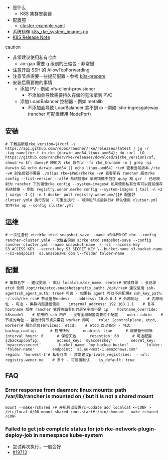-   是什么
    -   K8S 集群安装器
-   [配置项](https://rancher.com/docs/rke/latest/en/config-options/)
    -   [cluster-example.yaml](https://rancher.com/docs/rke/latest/en/example-yamls/)
-   系统镜像 [k8s\_rke\_system\_images.go](https://github.com/rancher/kontainer-driver-metadata/blob/master/rke/k8s_rke_system_images.go)
-   [K8S Release Note](https://kubernetes.io/docs/setup/release/notes/)

caution

-   非常建议使用私有仓库
    -   air-gap 需要 g 级别的压缩包 - 非常慢
-   注意开启 SSH 的 AllowTcpForwarding
-   注意节点需要一些提前配置 - 参考 [k8s-prepare](https://github.com/wenerme/alpine-admin/blob/master/roles/alpine/tasks/k8s-prepare.yaml)
-   安装后需要做的事情
    -   添加 PV - 例如 nfs-client-provisioner
        -   不添加会导致需要持久存储的无法拿到 PVC
    -   添加 LoadBalancer 控制器 - 例如 metallb
        -   不添加会导致 LoadBalancer 拿不到 ip - 例如 istio-ingresgateway (rancher 可配置使用 NodePort)

## 安装[](https://wener.me/notes/devops/kubernetes/ops/rke#%E5%AE%89%E8%A3%85 "Direct link to heading")

```
# 下载最新版rke_version=$(curl -s https://api.github.com/repos/rancher/rke/releases/latest | jq -r .tag_name)for f in rke_{darwin-amd64,linux-amd64}; do curl -LO https://github.com/rancher/rke/releases/download/${rke_version}/$f; chmod +x $f; done;# 映射为 rke 命令ln -fs rke_$(uname -o | grep -qi darwin && echo darwin-amd64 || echo linux-amd64) rke# 查看当前版本./rke -v# 别名后就不需要 ./alias rke=$PWD/rkerke -v# 查看所有 rancher 版本rke config --list-version --all# 系统镜像# 系统镜像不包含 quay 和 gcr - 已经映射为 rancher 下的镜像rke config --system-images# 如果使用私有仓库可以提前缓存系统镜像 - 例如 registry.wener.merke config --system-images | tail -n +2 | xargs -I {} -n 1 docker pull registry.wener.me/{}# 配置好 clutser.yml# 执行安装 - 可重复执行 - 可添加节点后执行# 默认使用 clutser.yml 文件rke up --config cluster.yml
```

## 运维[](https://wener.me/notes/devops/kubernetes/ops/rke#%E8%BF%90%E7%BB%B4 "Direct link to heading")

```
# 一次性备份 etcdrke etcd snapshot-save --name <SNAPSHOT.db> --config rancher-cluster.yml# 一次性备份到 s3rke etcd snapshot-save --config rancher-cluster.yml --name snapshot-name  \--s3 --access-key S3_ACCESS_KEY --secret-key S3_SECRET_KEY \--bucket-name s3-bucket-name  --s3-endpoint  s3.amazonaws.com \--folder folder-name
```

## 配置[](https://wener.me/notes/devops/kubernetes/ops/rke#%E9%85%8D%E7%BD%AE "Direct link to heading")

```
# 集群名字 - 建议更改 - 默认 localcluster_name: center# 安装目录 - 会记录 etcd 快照 /opt/rke/etcd-snapshotsprefix_path: /opt/rke# 建议使用 ssh-agentssh_agent_auth: true# 可选 - 如果有 agent 可以不用配置# ssh_key_path: ~/.ssh/rke_rsa# 节点信息nodes:  - address: 10.0.0.1 # 外部地址    # 内部地址 - 可选 - 集群内部通信使用    internal_address: 192.168.1.1    # 复写 hostname 后在 rancher 管理页面看到的是名字而不是 ip    hostname_override: k8snode1    # 使用的 ssh 用户 - 没有全局配置需要每个配置    user: admin    # 节点的角色 - 基础计算节点只需要 worker 即可    role: [controlplane, etcd, worker]# 服务信息services:  etcd:    # etcd 自动备份 - 可选    backup_config:      # 启用快照      enabled: true      # 增量备份间隔      interval_hours: 6      # 保留天数      retention: 60      # 可选配置      s3backupconfig:        access_key: 'myaccesskey'        secret_key: 'myaccesssecret'        bucket_name: 'my-backup-bucket'        folder: 'folder-name'        endpoint: 's3.eu-west-1.amazonaws.com'        region: 'eu-west-1'# 私有仓库 - 非常建议private_registries:  - url: registry.wener.me    # 多个 - 可设置默认    is_default: true
```

## FAQ[](https://wener.me/notes/devops/kubernetes/ops/rke#faq "Direct link to heading")

### Error response from daemon: linux mounts: path /var/lib/rancher is mounted on / but it is not a shared mount[](https://wener.me/notes/devops/kubernetes/ops/rke#error-response-from-daemon-linux-mounts-path-varlibrancher-is-mounted-on--but-it-is-not-a-shared-mount "Direct link to heading")

```
mount --make-rshared /# 开机启动设置rc-update add localcat <<CONF > /etc/local.d/00-mount-shared-root.start#!/bin/shmount --make-rshared /CONF
```

### Failed to get job complete status for job rke-network-plugin-deploy-job in namespace kube-system[](https://wener.me/notes/devops/kubernetes/ops/rke#failed-to-get-job-complete-status-for-job-rke-network-plugin-deploy-job-in-namespace-kube-system "Direct link to heading")

-   尝试再次执行，一般会好
-   [#19713](https://github.com/rancher/rancher/issues/19713)